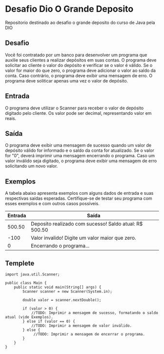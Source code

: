 # Desafio Dio O Grande Deposito
Repositorio destinado ao desafio o grande deposito do curso de Java pela DIO

## Desafio
Você foi contratado por um banco para desenvolver um programa que auxilie seus clientes a realizar depósitos em suas contas. O programa deve solicitar ao cliente o valor do depósito e verificar se o valor é válido. Se o valor for maior do que zero, o programa deve adicionar o valor ao saldo da conta. Caso contrário, o programa deve exibir uma mensagem de erro. O programa deve soliticar apenas uma vez o valor de depósito.

## Entrada
O programa deve utilizar o Scanner para receber o valor de depósito digitado pelo cliente. Os valor pode ser decimal, representando valor em reais.

## Saída
O programa deve exibir uma mensagem de sucesso quando um valor de depósito válido for informado e o saldo da conta for atualizado. Se o valor for "0", deverá imprimir uma mensagem encerrando o programa. Caso um valor inválido seja digitado, o programa deve exibir uma mensagem de erro solicitando um novo valor.

## Exemplos
A tabela abaixo apresenta exemplos com alguns dados de entrada e suas respectivas saídas esperadas. Certifique-se de testar seu programa com esses exemplos e com outros casos possíveis.

|Entrada|Saída|
|---|---|
|500.50|Deposito realizado com sucesso! Saldo atual: R$ 500.50|
|-100|Valor invalido! Digite um valor maior que zero.|
|0|Encerrando o programa...|

## Templete
```
import java.util.Scanner;

public class Main {
    public static void main(String[] args) {
        Scanner scanner = new Scanner(System.in);

        double valor = scanner.nextDouble();

        if (valor > 0) {
            //TODO: Imprimir a mensagem de sucesso, formatando o saldo atual (vide Exemplos).
        } else if (valor == 0) {
            //TODO: Imprimir a mensagem de valor inválido.
        } else {
             //TODO: Imprimir a mensagem de encerrar o programa.
        }
    }
}
```